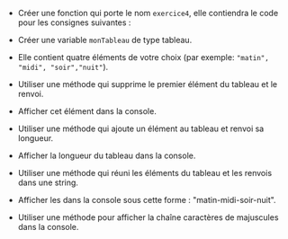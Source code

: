 * Créer une fonction qui porte le nom `exercice4`, elle contiendra le code pour les consignes suivantes :

* Créer une variable `monTableau` de type tableau.
* Elle contient quatre éléments de votre choix (par exemple: `"matin", "midi", "soir","nuit"`).

* Utiliser une méthode qui supprime le premier élément du tableau et le renvoi.
* Afficher cet élément dans la console.

* Utiliser une méthode qui ajoute un élément au tableau et renvoi sa longueur.
* Afficher la longueur du tableau dans la console.

* Utiliser une méthode qui réuni les éléments du tableau et les renvois dans une string.
* Afficher les dans la console sous cette forme : "matin-midi-soir-nuit".

* Utiliser une méthode pour afficher la chaîne caractères de  majuscules dans la console.
